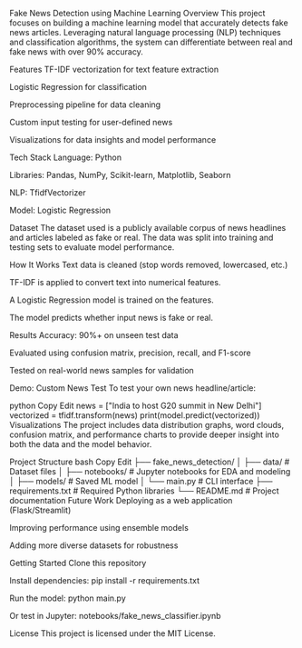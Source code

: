 Fake News Detection using Machine Learning
Overview
This project focuses on building a machine learning model that accurately detects fake news articles. Leveraging natural language processing (NLP) techniques and classification algorithms, the system can differentiate between real and fake news with over 90% accuracy.

Features
TF-IDF vectorization for text feature extraction

Logistic Regression for classification

Preprocessing pipeline for data cleaning

Custom input testing for user-defined news

Visualizations for data insights and model performance

Tech Stack
Language: Python

Libraries: Pandas, NumPy, Scikit-learn, Matplotlib, Seaborn

NLP: TfidfVectorizer

Model: Logistic Regression

Dataset
The dataset used is a publicly available corpus of news headlines and articles labeled as fake or real. The data was split into training and testing sets to evaluate model performance.

How It Works
Text data is cleaned (stop words removed, lowercased, etc.)

TF-IDF is applied to convert text into numerical features.

A Logistic Regression model is trained on the features.

The model predicts whether input news is fake or real.

Results
Accuracy: 90%+ on unseen test data

Evaluated using confusion matrix, precision, recall, and F1-score

Tested on real-world news samples for validation

Demo: Custom News Test
To test your own news headline/article:

python
Copy
Edit
news = ["India to host G20 summit in New Delhi"]
vectorized = tfidf.transform(news)
print(model.predict(vectorized))
Visualizations
The project includes data distribution graphs, word clouds, confusion matrix, and performance charts to provide deeper insight into both the data and the model behavior.

Project Structure
bash
Copy
Edit
├── fake_news_detection/
│   ├── data/                # Dataset files
│   ├── notebooks/           # Jupyter notebooks for EDA and modeling
│   ├── models/              # Saved ML model
│   └── main.py              # CLI interface
├── requirements.txt         # Required Python libraries
└── README.md                # Project documentation
Future Work
Deploying as a web application (Flask/Streamlit)

Improving performance using ensemble models

Adding more diverse datasets for robustness

Getting Started
Clone this repository

Install dependencies: pip install -r requirements.txt

Run the model: python main.py

Or test in Jupyter: notebooks/fake_news_classifier.ipynb

License
This project is licensed under the MIT License.
